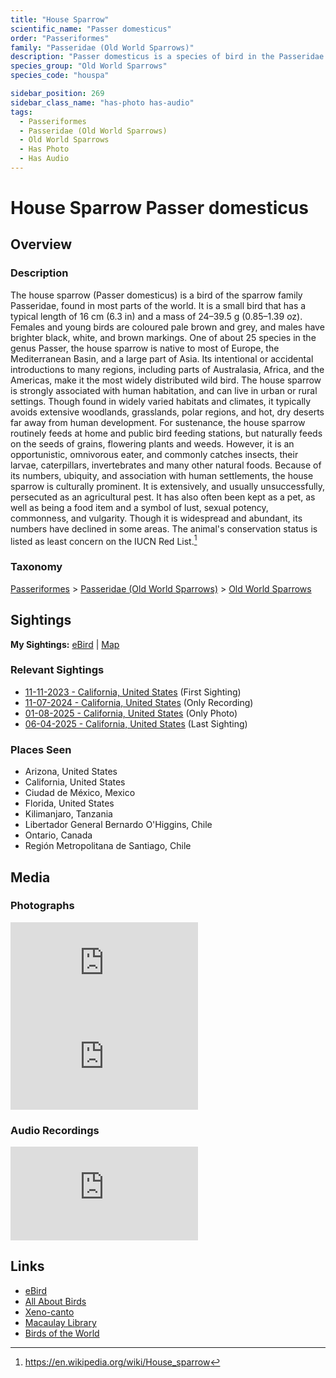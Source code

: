 ```yaml
---
title: "House Sparrow"
scientific_name: "Passer domesticus"
order: "Passeriformes"
family: "Passeridae (Old World Sparrows)"
description: "Passer domesticus is a species of bird in the Passeridae (Old World Sparrows) family. It has been observed 27 times. It has been photographed. It has been recorded."
species_group: "Old World Sparrows"
species_code: "houspa"

sidebar_position: 269
sidebar_class_name: "has-photo has-audio"
tags: 
  - Passeriformes
  - Passeridae (Old World Sparrows)
  - Old World Sparrows
  - Has Photo
  - Has Audio
---
```


# House Sparrow <span className='sci_name'>Passer domesticus</span>

## Overview

### Description
The house sparrow (Passer domesticus) is a bird of the sparrow family Passeridae, found in most parts of the world. It is a small bird that has a typical length of 16 cm (6.3 in) and a mass of 24–39.5 g (0.85–1.39 oz). Females and young birds are coloured pale brown and grey, and males have brighter black, white, and brown markings. One of about 25 species in the genus Passer, the house sparrow is native to most of Europe, the Mediterranean Basin, and a large part of Asia. Its intentional or accidental introductions to many regions, including parts of Australasia, Africa, and the Americas, make it the most widely distributed wild bird.
The house sparrow is strongly associated with human habitation, and can live in urban or rural settings. Though found in widely varied habitats and climates, it typically avoids extensive woodlands, grasslands, polar regions, and hot, dry deserts far away from human development. For sustenance, the house sparrow routinely feeds at home and public bird feeding stations, but naturally feeds on the seeds of grains, flowering plants and weeds. However, it is an opportunistic, omnivorous eater, and commonly catches insects, their larvae, caterpillars, invertebrates and many other natural foods.
Because of its numbers, ubiquity, and association with human settlements, the house sparrow is culturally prominent. It is extensively, and usually unsuccessfully, persecuted as an agricultural pest. It has also often been kept as a pet, as well as being a food item and a symbol of lust, sexual potency, commonness, and vulgarity. Though it is widespread and abundant, its numbers have declined in some areas. The animal's conservation status is listed as least concern on the IUCN Red List.[^1]

[^1]: https://en.wikipedia.org/wiki/House_sparrow

### Taxonomy
[Passeriformes](/tags/passeriformes) > [Passeridae (Old World Sparrows)](/tags/passeridae-old-world-sparrows) > [Old World Sparrows](/tags/old-world-sparrows)


## Sightings

**My Sightings:** [eBird](https://ebird.org/lifelist?r=world&time=life&spp=houspa) | [Map](/map?species_code=houspa)

### Relevant Sightings

* [11-11-2023 - California, United States](https://ebird.org/checklist/S154259403) (First Sighting)
* [11-07-2024 - California, United States](https://ebird.org/checklist/S203225147) (Only Recording)
* [01-08-2025 - California, United States](https://ebird.org/checklist/S208562147) (Only Photo)
* [06-04-2025 - California, United States](https://ebird.org/checklist/S246638509) (Last Sighting)

### Places Seen

* Arizona, United States
* California, United States
* Ciudad de México, Mexico
* Florida, United States
* Kilimanjaro, Tanzania
* Libertador General Bernardo O'Higgins, Chile
* Ontario, Canada
* Región Metropolitana de Santiago, Chile



## Media
### Photographs
<iframe className="photo_iframe horizontal" src="https://macaulaylibrary.org/asset/628955434/embed" frameBorder="0" allowFullScreen></iframe>
<iframe className="photo_iframe horizontal" src="https://macaulaylibrary.org/asset/628955433/embed" frameBorder="0" allowFullScreen></iframe>

### Audio Recordings
<iframe className="audio_iframe" src="https://macaulaylibrary.org/asset/626559381/embed" frameBorder="0" allowFullScreen></iframe>

## Links
* [eBird](https://ebird.org/species/houspa) 
* [All About Birds](https://www.allaboutbirds.org/guide/houspa) 
* [Xeno-canto](https://www.xeno-canto.org/species/passer-domesticus) 
* [Macaulay Library](https://search.macaulaylibrary.org/catalog?taxonCode=houspa&sort=rating_rank_desc)
* [Birds of the World](https://birdsoftheworld.org/bow/species/houspa)

